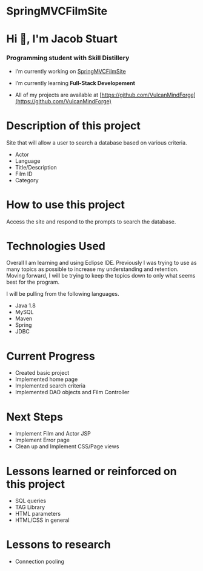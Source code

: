 # SpringMVCFilmSite

# Hi 👋, I'm Jacob Stuart
### Programming student with Skill Distillery

- I’m currently working on [SpringMVCFilmSite](https://github.com/VulcanMindForge/SpringMVCFilmSite)

- I’m currently learning **Full-Stack Developement**

- All of my projects are available at [https://github.com/VulcanMindForge](https://github.com/VulcanMindForge)

# Description of this project
Site that will allow a user to search a database based on various criteria.
- Actor
- Language
- Title/Description
- Film ID
- Category

# How to use this project
Access the site and respond to the prompts to search the database.

# Technologies Used
Overall I am learning and using Eclipse IDE. Previously I was trying to use as many topics as possible to increase my understanding and retention. Moving forward, I will be trying to keep the topics down to only what seems best for the program.

I will be pulling from the following languages.
- Java 1.8
- MySQL
- Maven
- Spring
- JDBC

# Current Progress
- Created basic project
- Implemented home page
- Implemented search criteria
- Implemented DAO objects and Film Controller


# Next Steps
- Implement Film and Actor JSP
- Implement Error page
- Clean up and Implement CSS/Page views

# Lessons learned or reinforced on this project
- SQL queries
- TAG Library
- HTML parameters
- HTML/CSS in general

# Lessons to research
- Connection pooling